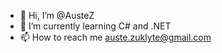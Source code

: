 - 👋 Hi, I’m @AusteZ
- 🌱 I’m currently learning C# and .NET
- 📫 How to reach me auste.zuklyte@gmail.com

<!---
AusteZ/AusteZ is a ✨ special ✨ repository because its `README.md` (this file) appears on your GitHub profile.
You can click the Preview link to take a look at your changes.
- 👀 I’m interested in ...
- 💞️ I’m looking to collaborate on ...
--->
